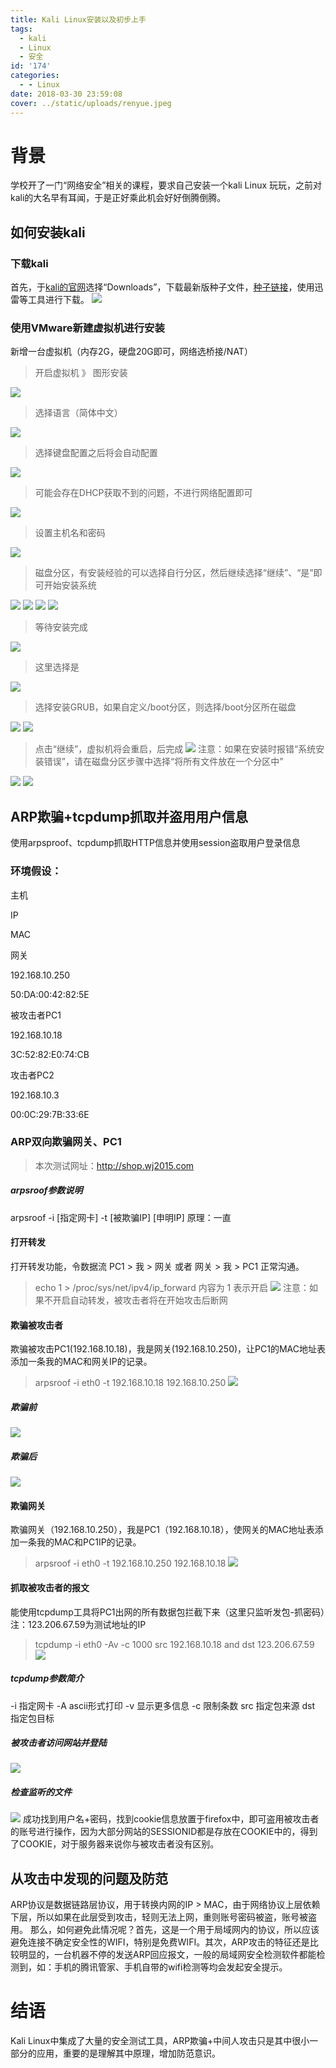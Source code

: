 ```yaml
---
title: Kali Linux安装以及初步上手
tags:
  - kali
  - Linux
  - 安全
id: '174'
categories:
  - - Linux
date: 2018-03-30 23:59:08
cover: ../static/uploads/renyue.jpeg
---
```




# 背景

学校开了一门“网络安全”相关的课程，要求自己安装一个kali Linux 玩玩，之前对kali的大名早有耳闻，于是正好乘此机会好好倒腾倒腾。

## 如何安装kali

### 下载kali

首先，于[kali的官网](https://www.kali.org/)选择“Downloads”，下载最新版种子文件，[种子链接](https://images.offensive-security.com/kali-linux-2018.1-amd64.torrent)，使用迅雷等工具进行下载。 ![](../static/uploads/2018/03/2dfecd6a97e8e9b83617a064392ad8d6.png)

### 使用VMware新建虚拟机进行安装

新增一台虚拟机（内存2G，硬盘20G即可，网络选桥接/NAT）

> 开启虚拟机 》 图形安装

![](../static/uploads/2018/03/cbc3557a490d6210aa4ba7c404bcc751.png)

> 选择语言（简体中文）

![](../static/uploads/2018/03/42b24374ca31a10a8b047c276961654f.png)

> 选择键盘配置之后将会自动配置

![](../static/uploads/2018/03/79bdcc517a338b87e4ae58f24edecdee.png)

> 可能会存在DHCP获取不到的问题，不进行网络配置即可

![](../static/uploads/2018/03/07aa27526f3a693404ae82de1293fb96.png)

> 设置主机名和密码

![](../static/uploads/2018/03/7bbe6c0fc4f6e8a83c4f53f6accfec0d.png)

> 磁盘分区，有安装经验的可以选择自行分区，然后继续选择“继续”、“是”即可开始安装系统

![](../static/uploads/2018/03/db5225befff678981c14f8e657569f65.png) ![](../static/uploads/2018/03/d4e6de4b35d328b98669aba2a8ce5dc4.png) ![](../static/uploads/2018/03/70aa5f1bf94df1da1280178035a9de7b.png) ![](../static/uploads/2018/03/da0880278d7e22cbb2768717e66b7498.png)

> 等待安装完成

![](../static/uploads/2018/03/700dd869ed264d7ec511a97072ac90f3.png)

> 这里选择是

![](../static/uploads/2018/03/37f97727d7a78625dce4beef7960e90b.png)

> 选择安装GRUB，如果自定义/boot分区，则选择/boot分区所在磁盘

![](../static/uploads/2018/03/fc0c334aeac7263b6acc08e238938773.png) ![](../static/uploads/2018/03/0a8df91a91209fa28376f17beeadd13a.png)

> 点击“继续”，虚拟机将会重启，后完成 ![](../static/uploads/2018/03/970e1f1ab000025a6300afa00cf67236.png) 注意：如果在安装时报错“系统安装错误”，请在磁盘分区步骤中选择“将所有文件放在一个分区中”

![](../static/uploads/2018/03/27db9d42dd7e4b21ea7852a3647768f6.png) ![](../static/uploads/2018/03/db5225befff678981c14f8e657569f65.png)

## ARP欺骗+tcpdump抓取并盗用用户信息

使用arpsproof、tcpdump抓取HTTP信息并使用session盗取用户登录信息

### 环境假设：

主机

IP

MAC

网关

192.168.10.250

50:DA:00:42:82:5E

被攻击者PC1

192.168.10.18

3C:52:82:E0:74:CB

攻击者PC2

192.168.10.3

00:0C:29:7B:33:6E

### ARP双向欺骗网关、PC1

> 本次测试网址：http://shop.wj2015.com

##### arpsroof参数说明

arpsroof -i \[指定网卡\] -t \[被欺骗IP\] \[申明IP\] 原理：一直

#### 打开转发

打开转发功能，令数据流 PC1 > 我 > 网关 或者 网关 > 我 > PC1 正常沟通。

> echo 1 > /proc/sys/net/ipv4/ip\_forward 内容为 1 表示开启 ![](../static/uploads/2018/03/f8574392cc69b1c8943b797176354e6e.png) 注意：如果不开启自动转发，被攻击者将在开始攻击后断网

#### 欺骗被攻击者

欺骗被攻击PC1(192.168.10.18)，我是网关(192.168.10.250)，让PC1的MAC地址表添加一条我的MAC和网关IP的记录。

> arpsroof -i eth0 -t 192.168.10.18 192.168.10.250 ![](../static/uploads/2018/03/0a4e4fd3e53094a6e23fc951d678e460.png)

##### 欺骗前

![](../static/uploads/2018/03/ca85e7826ed74d82c4aef2181b736aa0.png)

##### 欺骗后

![](../static/uploads/2018/03/275135f7468574c7532cffb00f5e53cb.png)

#### 欺骗网关

欺骗网关（192.168.10.250），我是PC1（192.168.10.18），使网关的MAC地址表添加一条我的MAC和PC1IP的记录。

> arpsroof -i eth0 -t 192.168.10.250 192.168.10.18 ![](../static/uploads/2018/03/d5b6b3ef9931505f9b13df069937a667.png)

#### 抓取被攻击者的报文

能使用tcpdump工具将PC1出网的所有数据包拦截下来（这里只监听发包-抓密码）注：123.206.67.59为测试地址的IP

> tcpdump -i eth0 -Av -c 1000 src 192.168.10.18 and dst 123.206.67.59 ![](../static/uploads/2018/03/fcb900704c04d08cc47d8701989de610.png)

##### tcpdump参数简介

\-i 指定网卡 -A ascii形式打印 -v 显示更多信息 -c 限制条数 src 指定包来源 dst 指定包目标

##### 被攻击者访问网站并登陆

![](../static/uploads/2018/03/cbe8ebce5d4df7d13a802191873bf86e.png)

##### 检查监听的文件

![](../static/uploads/2018/03/e0dab00fb190fd57cd6ee197c9dbb947.png) 成功找到用户名+密码，找到cookie信息放置于firefox中，即可盗用被攻击者的账号进行操作，因为大部分网站的SESSIONID都是存放在COOKIE中的，得到了COOKIE，对于服务器来说你与被攻击者没有区别。

## 从攻击中发现的问题及防范

ARP协议是数据链路层协议，用于转换内网的IP > MAC，由于网络协议上层依赖下层，所以如果在此层受到攻击，轻则无法上网，重则账号密码被盗，账号被盗用。 那么，如何避免此情况呢？首先，这是一个用于局域网内的协议，所以应该避免连接不确定安全性的WIFI，特别是免费WIFI。其次，ARP攻击的特征还是比较明显的，一台机器不停的发送ARP回应报文，一般的局域网安全检测软件都能检测到，如：手机的腾讯管家、手机自带的wifi检测等均会发起安全提示。

# 结语

Kali Linux中集成了大量的安全测试工具，ARP欺骗+中间人攻击只是其中很小一部分的应用，重要的是理解其中原理，增加防范意识。